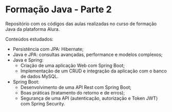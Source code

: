 # Formação Java - Parte 2
Repositório com os códigos das aulas realizadas no curso de formação Java da plataforma Alura.

Conteúdos estudados:
- Persistência com JPA: Hibernate;
- Java e JPA: consultas avançadas, performance e modelos complexos;
- Java e Spring:
  - Criação de uma aplicação Web com Spring Boot; 
  - Implementação de um CRUD e integração da aplicação com o banco de dados MySQL.
- Spring Boot:
    - Desenvolvimento de uma API Rest com Spring Boot;
    - Boas práticas (tratamento do retorno e de erros);
    - Segurança de uma API (autenticação, autorização e Token JWT) com Spring Security.
